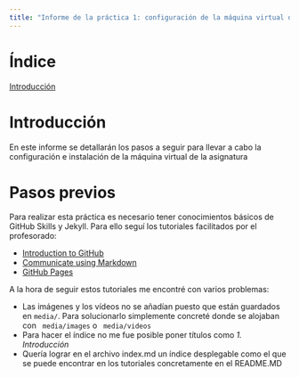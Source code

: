 ```yaml
---
title: "Informe de la práctica 1: configuración de la máquina virtual del IaaS"
---
```

# Índice
[Introducción](#introducción)

# Introducción
En este informe se detallarán los pasos a seguir para llevar a cabo la configuración e instalación de la 
máquina virtual de la asignatura

# Pasos previos 
Para realizar esta práctica es necesario tener conocimientos básicos de GitHub Skills y Jekyll. Para ello 
seguí los tutoriales facilitados por el profesorado:
* [Introduction to GitHub](https://github.com/skills/introduction-to-github)
* [Communicate using Markdown](https://github.com/skills/communicate-using-markdown)
* [GitHub Pages](https://github.com/skills/github-pages)

A la hora de seguir estos tutoriales me encontré con varios problemas:
* Las imágenes y los vídeos no se añadían puesto que están guardados en ``` media/ ```. Para solucionarlo 
simplemente concreté donde se alojaban con ``` media/images``` o ``` media/videos```
* Para hacer el índice no me fue posible poner títulos como *1. Introducción*
* Quería lograr en el archivo index.md un índice desplegable como el que se puede encontrar en los
tutoriales concretamente en el README.MD